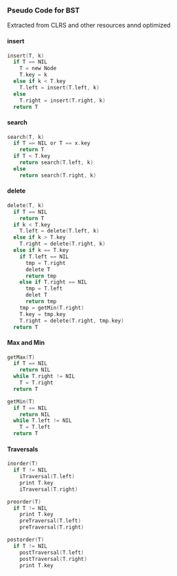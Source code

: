 ### Pseudo Code for BST

Extracted from CLRS and other resources annd optimized

#### insert

```c
insert(T, k)
  if T == NIL
    T = new Node
    T.key = k
  else if k < T.key
    T.left = insert(T.left, k)
  else
    T.right = insert(T.right, k)
  return T
```

#### search

```c
search(T, k)
  if T == NIL or T == x.key
    return T
  if T < T.key
    return search(T.left, k)
  else
    return search(T.right, k)
```

#### delete

```c
delete(T, k)
  if T == NIL
    return T
  if k < T.key
    T.left = delete(T.left, k)
  else if k > T.key
    T.right = delete(T.right, k)
  else if k == T.key
    if T.left == NIL
      tmp = T.right
      delete T
      return tmp
    else if T.right == NIL
      tmp = T.left
      delet T
      return tmp
    tmp = getMin(T.right)
    T.key = tmp.key
    T.right = delete(T.right, tmp.key)
  return T
```

#### Max and Min

```c
getMax(T)
  if T == NIL
    return NIL
  while T.right != NIL
    T = T.right
  return T
```

```c
getMin(T)
  if T == NIL
    return NIL
  while T.left != NIL
    T = T.left
  return T
```

#### Traversals

```c
inorder(T)
  if T != NIL
    iTraversal(T.left)
    print T.key
    iTraversal(T.right)
```

```c
preorder(T)
  if T != NIL
    print T.key
    preTraversal(T.left)
    preTraversal(T.right)
```

```c
postorder(T)
  if T != NIL
    postTraversal(T.left)
    postTraversal(T.right)
    print T.key
```
